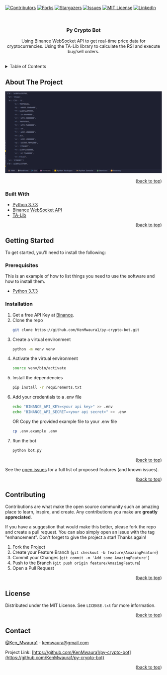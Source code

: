 
<!-- PROJECT SHIELDS -->
<!--
*** I'm using markdown "reference style" links for readability.
*** Reference links are enclosed in brackets [ ] instead of parentheses ( ).
*** See the bottom of this document for the declaration of the reference variables
*** for contributors-url, forks-url, etc. This is an optional, concise syntax you may use.
*** https://www.markdownguide.org/basic-syntax/#reference-style-links
-->
[![Contributors][contributors-shield]][contributors-url]
[![Forks][forks-shield]][forks-url]
[![Stargazers][stars-shield]][stars-url]
[![Issues][issues-shield]][issues-url]
[![MIT License][license-shield]][license-url]
[![LinkedIn][linkedin-shield]][linkedin-url]



<!-- PROJECT LOGO -->
<br />

<h3 align="center">Py Crypto Bot</h3>

  <p align="center">
    Using Binance WebSocket API to get real-time price data for cryptocurrencies. Using the TA-Lib library to calculate the RSI and execute buy/sell orders.
    <br />
    <br />
  </p>



<!-- TABLE OF CONTENTS -->
<details>
  <summary>Table of Contents</summary>
  <ol>
    <li>
      <a href="#about-the-project">About The Project</a>
      <ul>
        <li><a href="#built-with">Built With</a></li>
      </ul>
    </li>
    <li>
      <a href="#getting-started">Getting Started</a>
      <ul>
        <li><a href="#prerequisites">Prerequisites</a></li>
        <li><a href="#installation">Installation</a></li>
      </ul>
    </li>
    <li><a href="#usage">Usage</a></li>
    <li><a href="#roadmap">Roadmap</a></li>
    <li><a href="#contributing">Contributing</a></li>
    <li><a href="#license">License</a></li>
    <li><a href="#contact">Contact</a></li>
    <li><a href="#acknowledgments">Acknowledgments</a></li>
  </ol>
</details>



<!-- ABOUT THE PROJECT -->
## About The Project

![Py Crypto Bot](images/2021-12-08_01-32-crypto.png)


<!--Here's a blank template to get started: To avoid retyping too much info. Do a search and replace with your text editor for the following: `KenMwaura1`, `py-crypto-bot`, `Ken_Mwaura1`, `kennedy-mwaura`, `kemwaura`, `gmail.com`, `py-crypo-bot`, -->

<p align="right">(<a href="#top">back to top</a>)</p>



### Built With

* [Python 3.7.3](https://www.python.org/downloads/)
* [Binance WebSocket API](https://github.com/binance/binance-spot-api-docs/blob/master/web-socket-streams.md#klinecandlestick-streams)
* [TA-Lib](https://mrjbq7.github.io/ta-lib/)


<p align="right">(<a href="#top">back to top</a>)</p>



<!-- GETTING STARTED -->
## Getting Started

To get started, you'll need to install the following:

### Prerequisites

This is an example of how to list things you need to use the software and how to install them.
* [Python 3.7.3](https://www.python.org/downloads/)

### Installation

1. Get a free API Key at [Binance](https://www.binance.com).
2. Clone the repo
   ```sh
   git clone https://github.com/KenMwaura1/py-crypto-bot.git
   ```
3. Create a virtual environment
   ```sh
   python -m venv venv
   ```
4. Activate the virtual environment
   ```sh
   source venv/bin/activate
   ```
5. Install the dependencies
   ```sh
   pip install -r requirements.txt
   ```
6. Add your credentials to a .env file
   ```sh
   echo "BINANCE_API_KEY=<your api key>" >> .env
   echo "BINANCE_API_SECRET=<your api secret>" >> .env
   ```
   OR 
   Copy the provided example file to your .env file
   ```sh
   cp .env.example .env
   ```
7. Run the bot
   ```sh
   python bot.py
   ```
   

<p align="right">(<a href="#top">back to top</a>)</p>




See the [open issues](https://github.com/KenMwaura1/py-crypto-bot/issues) for a full list of proposed features (and known issues).

<p align="right">(<a href="#top">back to top</a>)</p>



<!-- CONTRIBUTING -->
## Contributing

Contributions are what make the open source community such an amazing place to learn, inspire, and create. Any contributions you make are **greatly appreciated**.

If you have a suggestion that would make this better, please fork the repo and create a pull request. You can also simply open an issue with the tag "enhancement".
Don't forget to give the project a star! Thanks again!

1. Fork the Project
2. Create your Feature Branch (`git checkout -b feature/AmazingFeature`)
3. Commit your Changes (`git commit -m 'Add some AmazingFeature'`)
4. Push to the Branch (`git push origin feature/AmazingFeature`)
5. Open a Pull Request

<p align="right">(<a href="#top">back to top</a>)</p>



<!-- LICENSE.txt -->
## License

Distributed under the MIT License. See `LICENSE.txt` for more information.

<p align="right">(<a href="#top">back to top</a>)</p>



<!-- CONTACT -->
## Contact

 [@Ken_Mwaura1](https://twitter.com/Ken_Mwaura1) - kemwaura@gmail.com

Project Link: [https://github.com/KenMwaura1/py-crypto-bot](https://github.com/KenMwaura1/py-crypto-bot)

<p align="right">(<a href="#top">back to top</a>)</p>





<!-- MARKDOWN LINKS & IMAGES -->
<!-- https://www.markdownguide.org/basic-syntax/#reference-style-links -->
[contributors-shield]: https://img.shields.io/github/contributors/KenMwaura1/py-crypto-bot.svg?style=for-the-badge
[contributors-url]: https://github.com/KenMwaura1/py-crypto-bot/graphs/contributors
[forks-shield]: https://img.shields.io/github/forks/KenMwaura1/py-crypto-bot.svg?style=for-the-badge
[forks-url]: https://github.com/KenMwaura1/py-crypto-bot/network/members
[stars-shield]: https://img.shields.io/github/stars/KenMwaura1/py-crypto-bot.svg?style=for-the-badge
[stars-url]: https://github.com/KenMwaura1/py-crypto-bot/stargazers
[issues-shield]: https://img.shields.io/github/issues/KenMwaura1/py-crypto-bot.svg?style=for-the-badge
[issues-url]: https://github.com/KenMwaura1/py-crypto-bot/issues
[license-shield]: https://img.shields.io/github/license/KenMwaura1/py-crypto-bot.svg?style=for-the-badge
[license-url]: https://github.com/KenMwaura1/py-crypto-bot/blob/master/LICENSE.txt
[linkedin-shield]: https://img.shields.io/badge/-LinkedIn-black.svg?style=for-the-badge&logo=linkedin&colorB=555
[linkedin-url]: https://linkedin.com/in/kennedy-mwaura/
[product-screenshot]: images/2021-12-08_01-32-crypto.png